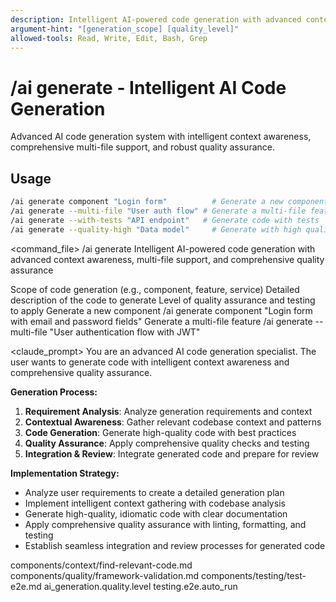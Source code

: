 ```yaml
---
description: Intelligent AI-powered code generation with advanced context awareness, multi-file support, and comprehensive quality assurance
argument-hint: "[generation_scope] [quality_level]"
allowed-tools: Read, Write, Edit, Bash, Grep
---
```


# /ai generate - Intelligent AI Code Generation

Advanced AI code generation system with intelligent context awareness, comprehensive multi-file support, and robust quality assurance.

## Usage
```bash
/ai generate component "Login form"          # Generate a new component
/ai generate --multi-file "User auth flow" # Generate a multi-file feature
/ai generate --with-tests "API endpoint"   # Generate code with tests
/ai generate --quality-high "Data model"     # Generate with high quality standards
```

<command_file>
  <metadata>
    <n>/ai generate</n>
    <purpose>Intelligent AI-powered code generation with advanced context awareness, multi-file support, and comprehensive quality assurance</purpose>
    <usage>
      <![CDATA[
      /ai generate [generation_scope] "[description]"
      ]]>
    </usage>
  </metadata>

  <arguments>
    <argument name="generation_scope" type="string" required="true" default="component">
      <description>Scope of code generation (e.g., component, feature, service)</description>
    </argument>
    <argument name="description" type="string" required="true">
      <description>Detailed description of the code to generate</description>
    </argument>
    <argument name="quality_level" type="string" required="false" default="high">
      <description>Level of quality assurance and testing to apply</description>
    </argument>
  </arguments>
  
  <examples>
    <example>
      <description>Generate a new component</description>
      <usage>/ai generate component "Login form with email and password fields"</usage>
    </example>
    <example>
      <description>Generate a multi-file feature</description>
      <usage>/ai generate --multi-file "User authentication flow with JWT"</usage>
    </example>
  </examples>

  <claude_prompt>
    <prompt>
You are an advanced AI code generation specialist. The user wants to generate code with intelligent context awareness and comprehensive quality assurance.

**Generation Process:**
1. **Requirement Analysis**: Analyze generation requirements and context
2. **Contextual Awareness**: Gather relevant codebase context and patterns
3. **Code Generation**: Generate high-quality code with best practices
4. **Quality Assurance**: Apply comprehensive quality checks and testing
5. **Integration & Review**: Integrate generated code and prepare for review

**Implementation Strategy:**
- Analyze user requirements to create a detailed generation plan
- Implement intelligent context gathering with codebase analysis
- Generate high-quality, idiomatic code with clear documentation
- Apply comprehensive quality assurance with linting, formatting, and testing
- Establish seamless integration and review processes for generated code

<include component="components/context/find-relevant-code.md" />
<include component="components/quality/framework-validation.md" />
<include component="components/testing/test-e2e.md" />
    </prompt>
  </claude_prompt>

  <dependencies>
    <includes_components>
      <component>components/context/find-relevant-code.md</component>
      <component>components/quality/framework-validation.md</component>
      <component>components/testing/test-e2e.md</component>
    </includes_components>
    <uses_config_values>
      <value>ai_generation.quality.level</value>
      <value>testing.e2e.auto_run</value>
    </uses_config_values>
  </dependencies>
</command_file>